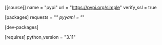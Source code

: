 [[source]]
name = "pypi"
url = "https://pypi.org/simple"
verify_ssl = true

[packages]
requests = "*"
pyyaml = "*"

[dev-packages]

[requires]
python_version = "3.11"